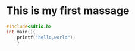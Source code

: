 <!--
 * @Descripttion:
 * @Author: Huang
 * @Date: 2023-03-12 19:10:00
 * @LastEditors: Huang
 * @LastEditTime: 2023-03-12 19:19:51
-->
# This is my first massage

```c
#include<sdtio.h>
int main(){
    printf("hello,world");
    }
```
